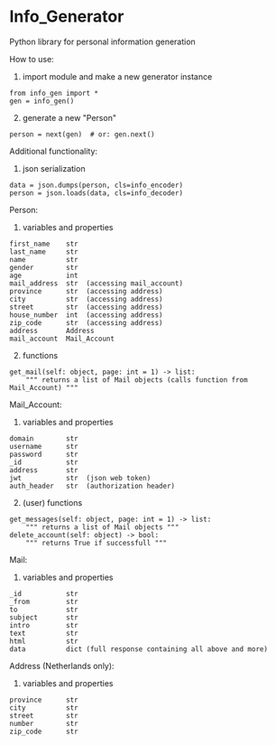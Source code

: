 # Info_Generator
 Python library for personal information generation

How to use:
1. import module and make a new generator instance
```
from info_gen import *
gen = info_gen()
```
2. generate a new "Person"
```
person = next(gen)  # or: gen.next()
```

Additional functionality:
1. json serialization
```
data = json.dumps(person, cls=info_encoder)
person = json.loads(data, cls=info_decoder)
```

Person:
1. variables and properties
```
first_name    str
last_name     str
name          str
gender        str
age           int
mail_address  str  (accessing mail_account)
province      str  (accessing address)
city          str  (accessing address)
street        str  (accessing address)
house_number  int  (accessing address)
zip_code      str  (accessing address)
address       Address
mail_account  Mail_Account
```
2. functions
```
get_mail(self: object, page: int = 1) -> list:
    """ returns a list of Mail objects (calls function from Mail_Account) """
```

Mail_Account:
1. variables and properties
```
domain        str
username      str
password      str
_id           str
address       str
jwt           str  (json web token)
auth_header   str  (authorization header)
```
2. (user) functions
```
get_messages(self: object, page: int = 1) -> list:
    """ returns a list of Mail objects """
delete_account(self: object) -> bool:
    """ returns True if successfull """
```

Mail:
1. variables and properties
```
_id           str
_from         str
to            str
subject       str
intro         str
text          str
html          str
data          dict (full response containing all above and more)
```

Address (Netherlands only):
1. variables and properties
```
province      str
city          str
street        str
number        str
zip_code      str
```
